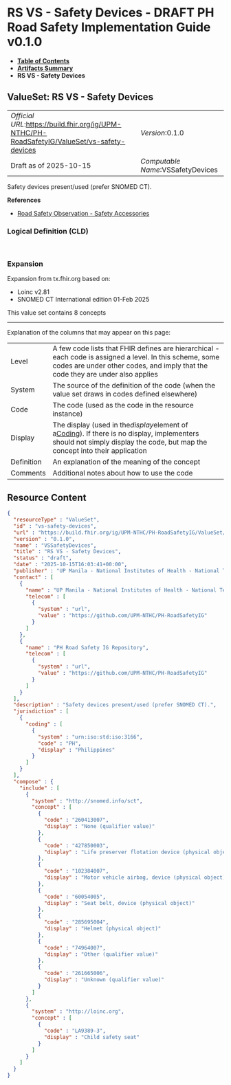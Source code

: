 # RS VS - Safety Devices - DRAFT PH Road Safety Implementation Guide v0.1.0

* [**Table of Contents**](toc.md)
* [**Artifacts Summary**](artifacts.md)
* **RS VS - Safety Devices**

## ValueSet: RS VS - Safety Devices 

| | |
| :--- | :--- |
| *Official URL*:https://build.fhir.org/ig/UPM-NTHC/PH-RoadSafetyIG/ValueSet/vs-safety-devices | *Version*:0.1.0 |
| Draft as of 2025-10-15 | *Computable Name*:VSSafetyDevices |

 
Safety devices present/used (prefer SNOMED CT). 

 **References** 

* [Road Safety Observation - Safety Accessories](StructureDefinition-rs-observation-safety-accessories.md)

### Logical Definition (CLD)

 

### Expansion

Expansion from tx.fhir.org based on:

* Loinc v2.81
* SNOMED CT International edition 01-Feb 2025

This value set contains 8 concepts

-------

 Explanation of the columns that may appear on this page: 

| | |
| :--- | :--- |
| Level | A few code lists that FHIR defines are hierarchical - each code is assigned a level. In this scheme, some codes are under other codes, and imply that the code they are under also applies |
| System | The source of the definition of the code (when the value set draws in codes defined elsewhere) |
| Code | The code (used as the code in the resource instance) |
| Display | The display (used in the*display*element of a[Coding](http://hl7.org/fhir/R4/datatypes.html#Coding)). If there is no display, implementers should not simply display the code, but map the concept into their application |
| Definition | An explanation of the meaning of the concept |
| Comments | Additional notes about how to use the code |



## Resource Content

```json
{
  "resourceType" : "ValueSet",
  "id" : "vs-safety-devices",
  "url" : "https://build.fhir.org/ig/UPM-NTHC/PH-RoadSafetyIG/ValueSet/vs-safety-devices",
  "version" : "0.1.0",
  "name" : "VSSafetyDevices",
  "title" : "RS VS - Safety Devices",
  "status" : "draft",
  "date" : "2025-10-15T16:03:41+00:00",
  "publisher" : "UP Manila - National Institutes of Health - National Telehealth Center",
  "contact" : [
    {
      "name" : "UP Manila - National Institutes of Health - National Telehealth Center",
      "telecom" : [
        {
          "system" : "url",
          "value" : "https://github.com/UPM-NTHC/PH-RoadSafetyIG"
        }
      ]
    },
    {
      "name" : "PH Road Safety IG Repository",
      "telecom" : [
        {
          "system" : "url",
          "value" : "https://github.com/UPM-NTHC/PH-RoadSafetyIG"
        }
      ]
    }
  ],
  "description" : "Safety devices present/used (prefer SNOMED CT).",
  "jurisdiction" : [
    {
      "coding" : [
        {
          "system" : "urn:iso:std:iso:3166",
          "code" : "PH",
          "display" : "Philippines"
        }
      ]
    }
  ],
  "compose" : {
    "include" : [
      {
        "system" : "http://snomed.info/sct",
        "concept" : [
          {
            "code" : "260413007",
            "display" : "None (qualifier value)"
          },
          {
            "code" : "427850003",
            "display" : "Life preserver flotation device (physical object)"
          },
          {
            "code" : "102384007",
            "display" : "Motor vehicle airbag, device (physical object)"
          },
          {
            "code" : "60054005",
            "display" : "Seat belt, device (physical object)"
          },
          {
            "code" : "285695004",
            "display" : "Helmet (physical object)"
          },
          {
            "code" : "74964007",
            "display" : "Other (qualifier value)"
          },
          {
            "code" : "261665006",
            "display" : "Unknown (qualifier value)"
          }
        ]
      },
      {
        "system" : "http://loinc.org",
        "concept" : [
          {
            "code" : "LA9389-3",
            "display" : "Child safety seat"
          }
        ]
      }
    ]
  }
}

```
